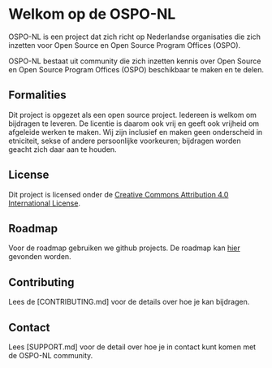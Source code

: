 # Welkom op de OSPO-NL

OSPO-NL is een project dat zich richt op Nederlandse organisaties die zich inzetten voor Open Source en Open Source Program Offices (OSPO).

OSPO-NL bestaat uit community die zich inzetten kennis over Open Source en Open Source Program Offices (OSPO) beschikbaar te maken en te delen.  

## Formalities
Dit project is opgezet als een open source project. Iedereen is welkom om bijdragen te leveren. De licentie is daarom ook vrij en geeft ook vrijheid om afgeleide werken te maken. Wij zijn inclusief en maken geen onderscheid in etniciteit, sekse of andere persoonlijke voorkeuren; bijdragen worden geacht zich daar aan te houden.

## License
Dit project is licensed onder de [Creative Commons Attribution 4.0 International License](https://github.com/ospo-nl/.github/blob/main/LICENSE).

## Roadmap  
Voor de roadmap gebruiken we github projects. De roadmap kan [hier]([https://github.com/orgs/lfenergyarchitecturemodel/projects/1/views/1](https://github.com/orgs/ospo-nl/projects/1)) gevonden worden.

## Contributing
Lees de [CONTRIBUTING.md] voor de details over hoe je kan bijdragen. 

## Contact
Lees [SUPPORT.md] voor de detail over hoe je in contact kunt komen met de OSPO-NL community.

